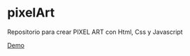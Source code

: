 # pixelArt
Repositorio para crear PIXEL ART con  Html, Css y Javascript

 [Demo](https://alexismoragaa.github.io/pixelArt/)
